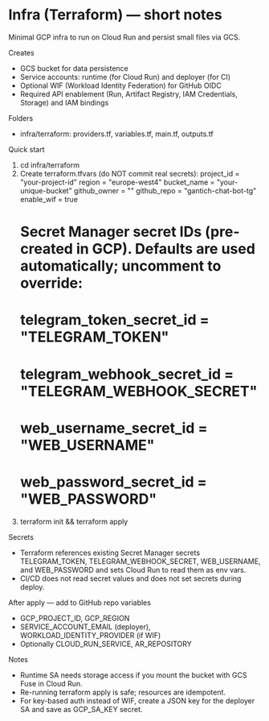 # Infra (Terraform) — short notes

Minimal GCP infra to run on Cloud Run and persist small files via GCS.

Creates
- GCS bucket for data persistence
- Service accounts: runtime (for Cloud Run) and deployer (for CI)
- Optional WIF (Workload Identity Federation) for GitHub OIDC
- Required API enablement (Run, Artifact Registry, IAM Credentials, Storage) and IAM bindings

Folders
- infra/terraform: providers.tf, variables.tf, main.tf, outputs.tf

Quick start
1) cd infra/terraform
2) Create terraform.tfvars (do NOT commit real secrets):
   project_id   = "your-project-id"
   region       = "europe-west4"
   bucket_name  = "your-unique-bucket"
   github_owner = "<owner>"
   github_repo  = "gantich-chat-bot-tg"
   enable_wif   = true
   # Secret Manager secret IDs (pre-created in GCP). Defaults are used automatically; uncomment to override:
   # telegram_token_secret_id          = "TELEGRAM_TOKEN"
   # telegram_webhook_secret_id        = "TELEGRAM_WEBHOOK_SECRET"
   # web_username_secret_id            = "WEB_USERNAME"
   # web_password_secret_id            = "WEB_PASSWORD"
3) terraform init && terraform apply

Secrets
- Terraform references existing Secret Manager secrets TELEGRAM_TOKEN, TELEGRAM_WEBHOOK_SECRET, WEB_USERNAME, and WEB_PASSWORD and sets Cloud Run to read them as env vars.
- CI/CD does not read secret values and does not set secrets during deploy.

After apply — add to GitHub repo variables
- GCP_PROJECT_ID, GCP_REGION
- SERVICE_ACCOUNT_EMAIL (deployer), WORKLOAD_IDENTITY_PROVIDER (if WIF)
- Optionally CLOUD_RUN_SERVICE, AR_REPOSITORY

Notes
- Runtime SA needs storage access if you mount the bucket with GCS Fuse in Cloud Run.
- Re-running terraform apply is safe; resources are idempotent.
- For key-based auth instead of WIF, create a JSON key for the deployer SA and save as GCP_SA_KEY secret.
